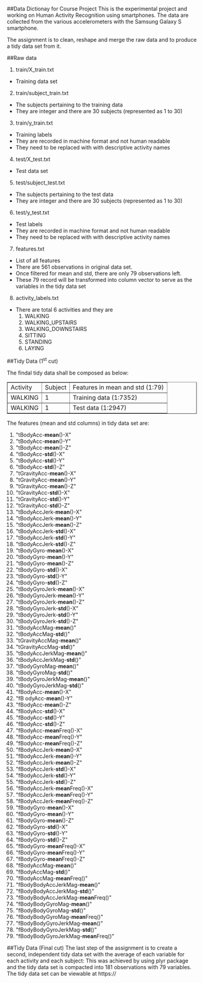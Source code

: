 ##Data Dictionay for Course Project
This is the experimental project and working on Human Activity Recognition using smartphones. The data are collected from the various accelerometers with the Samsung Galaxy S smartphone. 

The assignment is to clean, reshape and merge the raw data and to produce a tidy data set from it. 

##Raw data
1. train/X_train.txt
 * Training data set 

2. train/subject_train.txt
 * The subjects pertaining to the training data
 * They are integer and there are 30 subjects (represented as 1 to 30)

3. train/y_train.txt
 * Training labels
 * They are recorded in machine format and not human readable
 * They need to be replaced with with descriptive activity names

4. test/X_test.txt
 * Test data set

5. test/subject_test.txt
 * The subjects pertaining to the test data
 * They are integer and there are 30 subjects (represented as 1 to 30)

6. test/y_test.txt
 * Test labels
 * They are recorded in machine format and not human readable
 * They need to be replaced with with descriptive activity names

7. features.txt
 * List of all features
 * There are 561 observations in original data set.
 * Once filtered for mean and std, there are only 79 observations left.
 * These 79 record will be transformed into column vector to serve as the variables in the tidy data set

8. activity_labels.txt
 * There are total 6 activities and they are
    1. WALKING
    2. WALKING_UPSTAIRS
    3. WALKING_DOWNSTAIRS
    4. SITTING
    5. STANDING
    6. LAYING

##Tidy Data (1<sup>st</sup> cut)

The findal tidy data shall be composed as below:
<table border = 1>
<tr>
<td>Activity</td>
<td>Subject</td>
<td>Features in mean and std (1:79)</td>
</tr>
<tr>
<td>WALKING</td>
<td>1</td>
<td>Training data (1:7352)</td>
</tr>
<tr>
<td>WALKING</td>
<td>1</td>
<td>Test data (1:2947)</td>
</tr>
</table>

The features (mean and std columns) in tidy data set are:<br/>
1. "tBodyAcc-<b>mean</b>()-X" <br/>
2. "tBodyAcc-<b>mean</b>()-Y" <br/>
3. "tBodyAcc-<b>mean</b>()-Z" <br/>
4. "tBodyAcc-<b>std</b>()-X" <br/>
5. "tBodyAcc-<b>std</b>()-Y" <br/>
6. "tBodyAcc-<b>std</b>()-Z" <br/>
7. "tGravityAcc-<b>mean</b>()-X" <br/>
8. "tGravityAcc-<b>mean</b>()-Y" <br/>
9. "tGravityAcc-<b>mean</b>()-Z" <br/>
10. "tGravityAcc-<b>std</b>()-X" <br/>
11. "tGravityAcc-<b>std</b>()-Y" <br/>
12. "tGravityAcc-<b>std</b>()-Z" <br/>
13. "tBodyAccJerk-<b>mean</b>()-X" <br/>
14. "tBodyAccJerk-<b>mean</b>()-Y" <br/>
15. "tBodyAccJerk-<b>mean</b>()-Z" <br/>
16. "tBodyAccJerk-<b>std</b>()-X" <br/>
17. "tBodyAccJerk-<b>std</b>()-Y" <br/>
18. "tBodyAccJerk-<b>std</b>()-Z" <br/>
19. "tBodyGyro-<b>mean</b>()-X" <br/>
20. "tBodyGyro-<b>mean</b>()-Y" <br/>
21. "tBodyGyro-<b>mean</b>()-Z" <br/>
22. "tBodyGyro-<b>std</b>()-X" <br/>
23. "tBodyGyro-<b>std</b>()-Y" <br/>
24. "tBodyGyro-<b>std</b>()-Z" <br/>
25. "tBodyGyroJerk-<b>mean</b>()-X" <br/>
26. "tBodyGyroJerk-<b>mean</b>()-Y" <br/>
27. "tBodyGyroJerk-<b>mean</b>()-Z" <br/>
28. "tBodyGyroJerk-<b>std</b>()-X" <br/>
29. "tBodyGyroJerk-<b>std</b>()-Y" <br/>
30. "tBodyGyroJerk-<b>std</b>()-Z" <br/>
31. "tBodyAccMag-<b>mean</b>()" <br/>
32. "tBodyAccMag-<b>std</b>()" <br/>
33. "tGravityAccMag-<b>mean</b>()" <br/>
34. "tGravityAccMag-<b>std</b>()" <br/>
35. "tBodyAccJerkMag-<b>mean</b>()" <br/>
36. "tBodyAccJerkMag-<b>std</b>()" <br/>
37. "tBodyGyroMag-<b>mean</b>()" <br/>
38. "tBodyGyroMag-<b>std</b>()" <br/>
39. "tBodyGyroJerkMag-<b>mean</b>()" <br/>
40. "tBodyGyroJerkMag-<b>std</b>()" <br/>
41. "fBodyAcc-<b>mean</b>()-X" <br/>
42. "fB odyAcc-<b>mean</b>()-Y" <br/>
43. "fBodyAcc-<b>mean</b>()-Z" <br/>
44. "fBodyAcc-<b>std</b>()-X" <br/>
45. "fBodyAcc-<b>std</b>()-Y" <br/>
46. "fBodyAcc-<b>std</b>()-Z" <br/>
47. "fBodyAcc-<b>mean</b>Freq()-X" <br/>
48. "fBodyAcc-<b>mean</b>Freq()-Y" <br/>
49. "fBodyAcc-<b>mean</b>Freq()-Z" <br/>
50. "fBodyAccJerk-<b>mean</b>()-X" <br/>
51. "fBodyAccJerk-<b>mean</b>()-Y" <br/>
52. "fBodyAccJerk-<b>mean</b>()-Z" <br/>
53. "fBodyAccJerk-<b>std</b>()-X" <br/>
54. "fBodyAccJerk-<b>std</b>()-Y" <br/>
55. "fBodyAccJerk-<b>std</b>()-Z" <br/>
56. "fBodyAccJerk-<b>mean</b>Freq()-X" <br/>
57. "fBodyAccJerk-<b>mean</b>Freq()-Y" <br/>
58. "fBodyAccJerk-<b>mean</b>Freq()-Z" <br/>
59. "fBodyGyro-<b>mean</b>()-X" <br/>
60. "fBodyGyro-<b>mean</b>()-Y" <br/>
61. "fBodyGyro-<b>mean</b>()-Z" <br/>
62. "fBodyGyro-<b>std</b>()-X" <br/>
63. "fBodyGyro-<b>std</b>()-Y" <br/>
64. "fBodyGyro-<b>std</b>()-Z" <br/>
65. "fBodyGyro-<b>mean</b>Freq()-X" <br/>
66. "fBodyGyro-<b>mean</b>Freq()-Y" <br/>
67. "fBodyGyro-<b>mean</b>Freq()-Z" <br/>
68. "fBodyAccMag-<b>mean</b>()" <br/>
69. "fBodyAccMag-<b>std</b>()" <br/>
70. "fBodyAccMag-<b>mean</b>Freq()" <br/>
71. "fBodyBodyAccJerkMag-<b>mean</b>()" <br/>
72. "fBodyBodyAccJerkMag-<b>std</b>()" <br/>
73. "fBodyBodyAccJerkMag-<b>mean</b>Freq()" <br/>
74. "fBodyBodyGyroMag-<b>mean</b>()" <br/>
75. "fBodyBodyGyroMag-<b>std</b>()" <br/>
76. "fBodyBodyGyroMag-<b>mean</b>Freq()" <br/>
77. "fBodyBodyGyroJerkMag-<b>mean</b>()" <br/>
78. "fBodyBodyGyroJerkMag-<b>std</b>()" <br/>
79. "fBodyBodyGyroJerkMag-<b>mean</b>Freq()"

##Tidy Data (Final cut)
The last step of the assignment is to create a second, independent tidy data set with the average of each variable for each activity and each subject:
This was achieved by using plyr package and the tidy data set is compacted into 181 observations with 79 variables.
The tidy data set can be viewable at https://